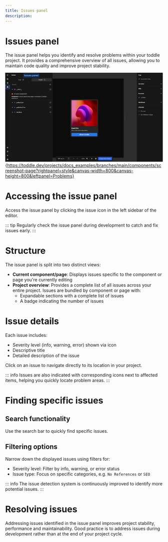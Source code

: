 ```yaml
---
title: Issues panel
description:
---
```


# Issues panel
The issue panel helps you identify and resolve problems within your toddle project. It provides a comprehensive overview of all issues, allowing you to maintain code quality and improve project stability.

![Issues panel|16/9](issues-panel.webp){https://toddle.dev/projects/docs_examples/branches/main/components/screenshot-page?rightpanel=style&canvas-width=800&canvas-height=800&leftpanel=Problems}

# Accessing the issue panel
Access the issue panel by clicking the issue icon in the left sidebar of the editor.

::: tip
Regularly check the issue panel during development to catch and fix issues early.
:::

# Structure
The issue panel is split into two distinct views:
- **Current component/page**: Displays issues specific to the component or page you're currently editing
- **Project overview**: Provides a complete list of all issues across your entire project. Issues are bundled by component or page with:
    - Expandable sections with a complete list of issues
    - A badge indicating the number of issues

# Issue details
Each issue includes:
-  Severity level (info, warning, error) shown via icon
- Descriptive title
- Detailed description of the issue

Click on an issue to navigate directly to its location in your project.

::: info
Issues are also indicated with corresponding icons next to affected items, helping you quickly locate problem areas.
:::

# Finding specific issues
## Search functionality
Use the search bar to quickly find specific issues.

## Filtering options
Narrow down the displayed issues using filters for:
- Severity level: Filter by info, warning, or error status
- Issue type: Focus on specific categories, e.g. `No References` or `SEO`

::: info
The issue detection system is continuously improved to identify more potential issues.
:::

# Resolving issues
Addressing issues identified in the issue panel improves project stability, performance and maintainability. Good practice is to address issues during development rather than at the end of your project cycle.